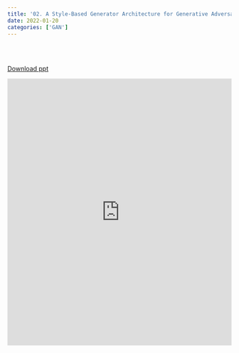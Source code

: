```yaml
---
title: '02. A Style-Based Generator Architecture for Generative Adversarial Networks'
date: 2022-01-20
categories: ['GAN']
---
```


<br><br>

[Download ppt](/ppt/2.pptx)

<center>
<iframe src="https://docs.google.com/presentation/d/e/2PACX-1vQ8Poi4d-ZecIcvm3Zg0WOswkemMWPxN6Vt3nk1j_2dqRdICpy19EtkhhWThwJTiLgD5PrPTIWLWD34/embed?start=false&loop=false&delayms=3000" frameborder="0" width="100%" height="600" allowfullscreen="true" mozallowfullscreen="true" webkitallowfullscreen="true" min-width="350px"></iframe>
</center>

<br>

<script src="https://utteranc.es/client.js"
        repo="RTOS-KGU/RTOS-utterances-comment"
        issue-term="pathname"
        label="Comment"
        theme="github-light"
        crossorigin="anonymous"
        async>
</script>